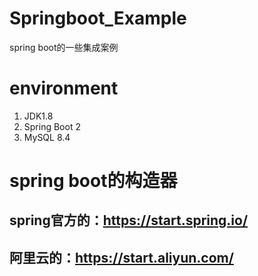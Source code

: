 # Springboot_Example
spring boot的一些集成案例
# environment
1. JDK1.8
2. Spring Boot 2
3. MySQL 8.4
# spring boot的构造器
## spring官方的：https://start.spring.io/
## 阿里云的：https://start.aliyun.com/